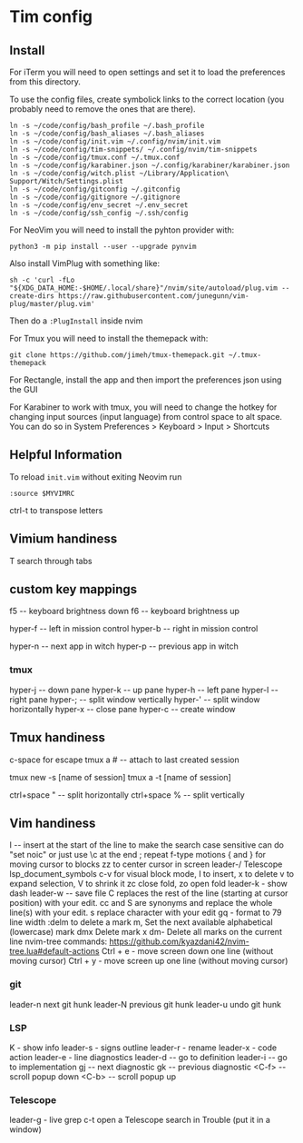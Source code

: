 # Tim config

## Install

For iTerm you will need to open settings and set it to load the preferences
from this directory.

To use the config files, create symbolick links to the correct location (you
probably need to remove the ones that are there).

```
ln -s ~/code/config/bash_profile ~/.bash_profile
ln -s ~/code/config/bash_aliases ~/.bash_aliases
ln -s ~/code/config/init.vim ~/.config/nvim/init.vim
ln -s ~/code/config/tim-snippets/ ~/.config/nvim/tim-snippets
ln -s ~/code/config/tmux.conf ~/.tmux.conf
ln -s ~/code/config/karabiner.json ~/.config/karabiner/karabiner.json
ln -s ~/code/config/witch.plist ~/Library/Application\ Support/Witch/Settings.plist
ln -s ~/code/config/gitconfig ~/.gitconfig
ln -s ~/code/config/gitignore ~/.gitignore
ln -s ~/code/config/env_secret ~/.env_secret
ln -s ~/code/config/ssh_config ~/.ssh/config
```

For NeoVim you will need to install the pyhton provider with:
```
python3 -m pip install --user --upgrade pynvim
```

Also install VimPlug with something like:
```
sh -c 'curl -fLo "${XDG_DATA_HOME:-$HOME/.local/share}"/nvim/site/autoload/plug.vim --create-dirs https://raw.githubusercontent.com/junegunn/vim-plug/master/plug.vim'
```
Then do a `:PlugInstall` inside nvim

For Tmux you will need to install the themepack with:
```
git clone https://github.com/jimeh/tmux-themepack.git ~/.tmux-themepack
```

For Rectangle, install the app and then import the preferences json using the GUI

For Karabiner to work with tmux, you will need to change the hotkey for changing input sources (input language) from control space to alt space. You can do so in System Preferences > Keyboard > Input > Shortcuts

## Helpful Information

To reload `init.vim` without exiting Neovim run
```
:source $MYVIMRC
```

ctrl-t to transpose letters


## Vimium handiness

T search through tabs


## custom key mappings

f5 -- keyboard brightness down
f6 -- keyboard brightness up

hyper-f -- left in mission control
hyper-b -- right in mission control

hyper-n -- next app in witch
hyper-p -- previous app in witch

### tmux
hyper-j -- down pane
hyper-k -- up pane
hyper-h -- left pane
hyper-l -- right pane
hyper-; -- split window vertically
hyper-' -- split window horizontally
hyper-x -- close pane
hyper-c -- create window


## Tmux handiness

c-space for escape
tmux a # -- attach to last created session 

tmux new -s [name of session]
tmux a -t [name of session]

ctrl+space " -- split horizontally
ctrl+space % -- split vertically


## Vim handiness

I -- insert at the start of the line
to make the search case sensitive can do "set noic" or just use \c at the end
; repeat f-type motions
{ and } for moving cursor to blocks
zz to center cursor in screen
leader-/ Telescope lsp_document_symbols
c-v for visual block mode, I to insert, x to delete
v to expand selection, V to shrink it
zc close fold, zo open fold
leader-k - show dash
leader-w -- save file
C replaces the rest of the line (starting at cursor position) with your edit.
cc and S are synonyms and replace the whole line(s) with your edit.
s replace character with your edit
gq - format to 79 line width
:delm to delete a mark
m, Set the next available alphabetical (lowercase) mark
dmx Delete mark x
dm- Delete all marks on the current line
nvim-tree commands: https://github.com/kyazdani42/nvim-tree.lua#default-actions
Ctrl + e - move screen down one line (without moving cursor)
Ctrl + y - move screen up one line (without moving cursor)



### git
leader-n next git hunk
leader-N previous git hunk
leader-u undo git hunk

### LSP
K - show info
leader-s - signs outline
leader-r - rename
leader-x - code action
leader-e - line diagnostics
leader-d -- go to definition
leader-i -- go to implementation
gj -- next diagnostic
gk -- previous diagnostic
\<C-f> -- scroll popup down
\<C-b> -- scroll popup up

### Telescope
leader-g - live grep
c-t open a Telescope search in Trouble (put it in a window)

